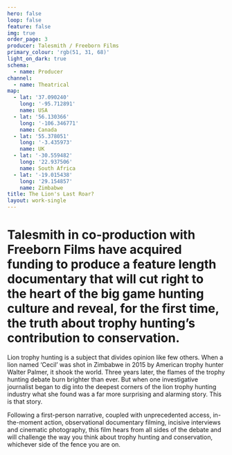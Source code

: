 ```yaml
---
hero: false
loop: false
feature: false
img: true
order_page: 3
producer: Talesmith / Freeborn Films
primary_colour: 'rgb(51, 31, 68)'
light_on_dark: true
schema:
  - name: Producer
channel:
  - name: Theatrical
map:
  - lat: '37.090240'
    long: '-95.712891'
    name: USA
  - lat: '56.130366'
    long: '-106.346771'
    name: Canada
  - lat: '55.378051'
    long: '-3.435973'
    name: UK
  - lat: '-30.559482'
    long: '22.937506'
    name: South Africa
  - lat: '-19.015438'
    long: '29.154857'
    name: Zimbabwe
title: The Lion's Last Roar?
layout: work-single
---
```

# Talesmith in co-production with Freeborn Films have acquired funding to produce a feature length documentary that will cut right to the heart of the big game hunting culture and reveal, for the first time, the truth about trophy hunting’s contribution to conservation.

Lion trophy hunting is a subject that divides opinion like few others. When a lion named ‘Cecil’ was shot in Zimbabwe in 2015 by American trophy hunter Walter Palmer, it shook the world. Three years later, the flames of the trophy hunting debate burn brighter than ever. But when one investigative journalist began to dig into the deepest corners of the lion trophy hunting industry what she found was a far more surprising and alarming story. This is that story.

Following a first-person narrative, coupled with unprecedented access, in-the-moment action, observational documentary filming, incisive interviews and cinematic photography, this film hears from all sides of the debate and will challenge the way you think about trophy hunting and conservation, whichever side of the fence you are on.
